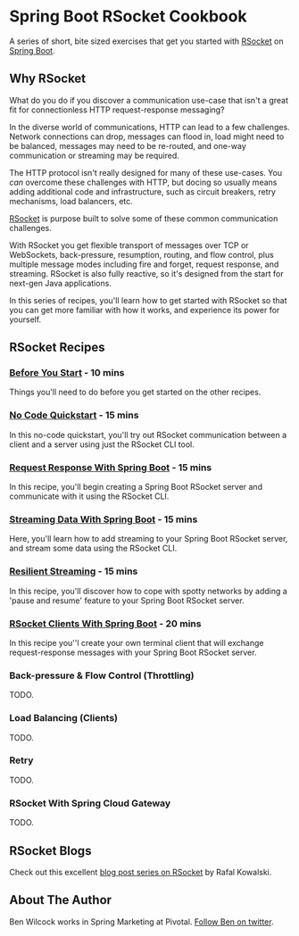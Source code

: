 # Spring Boot RSocket Cookbook

A series of short, bite sized exercises that get you started with [RSocket][rsocket] on [Spring Boot][boot].

## Why RSocket

What do you do if you discover a communication use-case that isn't a great fit for connectionless HTTP request-response messaging?

In the diverse world of communications, HTTP can lead to a few challenges. Network connections can drop, messages can flood in, load might need to be balanced, messages may need to be re-routed, and one-way communication or streaming may be required. 

The HTTP protocol isn't really designed for many of these use-cases. You *can* overcome these challenges with HTTP, but docing so usually means adding additional code and infrastructure, such as circuit breakers, retry mechanisms, load balancers, etc.

[RSocket][rsocket] is purpose built to solve some of these common communication challenges. 

With RSocket you get flexible transport of messages over TCP or WebSockets, back-pressure, resumption, routing, and flow control, plus multiple message modes including fire and forget, request response, and streaming. RSocket is also fully reactive, so it's designed from the start for next-gen Java applications.

In this series of recipes, you'll learn how to get started with RSocket so that you can get more familiar with how it works, and experience its power for yourself.

## RSocket Recipes

### [Before You Start][pre] - 10 mins

Things you'll need to do before you get started on the other recipes.

### [No Code Quickstart][one] - 15 mins

In this no-code quickstart, you'll try out RSocket communication between a client and a server using just the RSocket CLI tool.

### [Request Response With Spring Boot][two] - 15 mins

In this recipe, you'll begin creating a Spring Boot RSocket server and communicate with it using the RSocket CLI.

### [Streaming Data With Spring Boot][three] - 15 mins

Here, you'll learn how to add streaming to your Spring Boot RSocket server, and stream some data using the RSocket CLI.

### [Resilient Streaming][four] - 15 mins

In this recipe, you'll discover how to cope with spotty networks by adding a 'pause and resume' feature to your Spring Boot RSocket server.

### [RSocket Clients With Spring Boot][five] - 20 mins

In this recipe you''l create your own terminal client that will exchange request-response messages with your Spring Boot RSocket server.

### Back-pressure & Flow Control (Throttling)

TODO.

### Load Balancing (Clients)

TODO.

### Retry

TODO.

### RSocket With Spring Cloud Gateway

TODO.

## RSocket Blogs

Check out this excellent [blog post series on RSocket][rafal1] by Rafal Kowalski.

## About The Author

Ben Wilcock works in Spring Marketing at Pivotal. [Follow Ben on twitter][twitter].

[rsocket]: https://rsocket.io
[boot]: https://spring.io/projects/spring-boot
[pre]: ./prerequisites.md
[one]: ./first-try-rsocket.md
[two]: ./request-response.md
[three]: ./request-stream.md
[four]: ./stream-resumption.md
[five]: ./rsocket-shell-client.md

[factory]: https://github.com/spring-projects/spring-boot/blob/master/spring-boot-project/spring-boot/src/main/java/org/springframework/boot/rsocket/server/ServerRSocketFactoryProcessor.java

[rafal1]: https://grapeup.com/blog/read/reactive-service-to-service-communication-with-rsocket-introduction-63

[twitter]: https://twitter.com/benbravo73